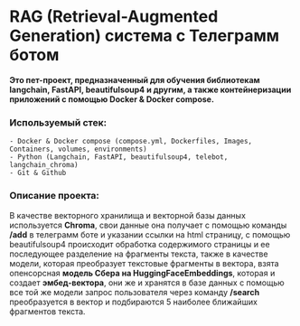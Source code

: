 # RAG (Retrieval-Augmented Generation) система с Телеграмм ботом
**Это пет-проект, предназначенный для обучения библиотекам langchain, FastAPI, beautifulsoup4 и другим, а также контейнеризации приложений с помощью Docker & Docker compose.**
### Используемый стек:
    - Docker & Docker compose (compose.yml, Dockerfiles, Images, Containers, volumes, environments)
    - Python (Langchain, FastAPI, beautifulsoup4, telebot, langchain_chroma)
    - Git & Github 
### Описание проекта:
  В качестве векторного хранилища и векторной базы данных используется **Chroma**, свои данные она получает с помощью команды **/add** в телеграмм боте и указании ссылки на html страницу, с помощью beautifulsoup4 происходит обработка содержимого страницы и ее последующее разделение на фрагменты текста, также в качестве модели, которая преобразует текстовые фрагменты в вектора, взята опенсорсная **модель Сбера на HuggingFaceEmbeddings**, которая и создает **эмбед-вектора**, они же и хранятся в базе данных с помощью все той же модели запрос пользователя через команду **/search** преобразуется в вектор и подбираются 5 наиболее ближайших фрагментов текста.
